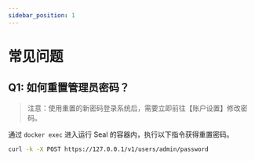 ```yaml
---
sidebar_position: 1
---
```


# 常见问题

## Q1: 如何重置管理员密码？

> 注意：使用重置的新密码登录系统后，需要立即前往【账户设置】修改密码。

通过 `docker exec` 进入运行 Seal 的容器内，执行以下指令获得重置密码。

``` bash
curl -k -X POST https://127.0.0.1/v1/users/admin/password
```
